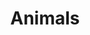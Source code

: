 ---
title: Animals
description: "I really enjoy taking pictures of animals. I think this is one of the hardest categories because you have to find your models first. But if you do it will always look cute."
weight: 1
featured_image: Wild Pig Baby.JPG
sort_by: image.Exif.Date
sort_order: desc
menu: main
resources:
  - src: Alpaca behind tree.JPG
    params:
      tags: [photo, alpaca, wildlife, nature, tree, animal, hidden, outdoor]
      alt: An alpaca peeking out from behind a tree in a natural setting.

  - src: Alpaca Portrait.JPG
    params:
      tags: [photo, alpaca, portrait, closeup, animal, face, wildlife, outdoor]
      alt: Close-up portrait of an alpaca with a natural backdrop.

  - src: BabyLizard.JPG
    params:
      tags: [photo, lizard, reptile, baby, small, wildlife, nature, animal]
      alt: A tiny baby lizard perched delicately in a natural environment.

  - src: BavarianSheep.JPG
    params:
      tags: [photo, sheep, bavarian, animal, grassland, rural, farm, nature]
      alt: A Bavarian sheep grazing in a lush green pasture.

  - src: Bee.JPG
    params:
      tags: [photo, bee, insect, wings, pollinator, nature, wildlife, macro]
      alt: A bee siting on a yellow tulip.

  - src: Bee from the front.JPG
    params:
      tags: [photo, bee, front view, insect, face, pollinator, wildlife, macro]
      alt: Frontal view of a bee showcasing its face and antennae with a clear focus.

  - src: Bee on white flowers.JPG
    params:
      tags: [photo, bee, white flowers, pollination, nature, insect, bloom, spring]
      alt: A bee collecting nectar from white flowers, with a soft-focus background.

  - src: Blackbird an the fence.JPG
    params:
      tags: [photo, blackbird, bird, fence, perched, wildlife, nature, outdoor]
      alt: A blackbird perched confidently on a fence.

  - src: Bumblebee on the flowers.JPG
    params:
      tags: [photo, bumblebee, flowers, pollination, insect, nature, garden, colorful]
      alt: A bumblebee busily pollinating vibrant flowers in a garden.

  - src: Cat.JPG
    params:
      tags: [photo, cat, feline, pet, whiskers, domestic, animal, indoor]
      alt: A domestic cat with attentive eyes and prominent whiskers.

  - src: Caterpillar.JPG
    params:
      tags: [photo, caterpillar, insect, nature, macro, wildlife, vibrant, detail]
      alt: A vibrant green caterpillar with purple and white markings crawling on a gravelly surface.

  - src: CatLookingToTheSide.JPG
    params:
      tags: [photo, cat, pet, sphynx, indoor, curious, feline, domestic]
      alt: A Sphynx cat with a wrinkled skin looking to the side, sitting indoors with a pensive expression.

  - src: Dolphins next to boat.JPG
    params:
      tags: [photo, dolphins, marine life, sunset, ocean, silhouettes, adventure, wildlife]
      alt: Silhouettes of dolphins leaping next to a boat at sunset with a warm sky in the background.

  - src: DuckInTheWater.JPG
    params:
      tags: [photo, duck, water, swimming, reflection, wildlife, serene, nature]
      alt: A white duck swimming in clear waters with the reflection of trees and a mountain backdrop.

  - src: DuckInTheWaterLookingToTheLeft.JPG
    params:
      tags: [photo, duck, water, serene, nature, wildlife, contemplative, reflection]
      alt: A white duck on the water looking to the left, with a clear reflection in the tranquil water.

  - src: Duck swimming.JPG
    params:
      tags: [photo, duck, swimming, waterfowl, pond, calm, reflection, nature]
      alt: A duck swimming in a calm pond.

  - src: Duckys.JPG
    params:
      tags: [photo, ducks, ducklings, water, family, wildlife, cute, nature]
      alt: Ducklings clustered together in the water, next to a parent duck, showcasing their early life stages.

  - src: Grasshopper.JPG
    params:
      tags: [photo, grasshopper, insect, green, macro, wildlife, plant, detail]
      alt: A close-up of a grasshopper gripping a green stem, with a soft-focus green background.

  - src: GreatSpottedWoodpecker.JPG
    params:
      tags: [photo, great spotted woodpecker, bird, tree, nature, wildlife, camouflaged, black and white]
      alt: A Great Spotted Woodpecker clinging to a tree trunk, its black and white feathers blending into the bark.

  - src: GreenDragonflyClosed.JPG
    params:
      tags: [photo, dragonfly, insect, nature, green, wings closed, wildlife, macro]
      alt: A green dragonfly with closed wings perched on a leaf, showcasing its delicate structure against a soft-focus background.

  - src: GreenDragonflyOpen.JPG
    params:
      tags: [photo, dragonfly, insect, nature, green, wings open, wildlife, vibrant]
      alt: A vibrant green dragonfly with open wings resting on green foliage, with a blurred background.

  - src: Green Lizard.JPG
    params:
      tags: [photo, lizard, reptile, green, nature, wildlife, close-up, sunning]
      alt: A green lizard basking on a rock, with its textured skin and bright eyes highlighted by the sunlight.

  - src: Lizard Fight.JPG
    params:
      tags: [photo, lizards, reptiles, fight, nature, wildlife, confrontation, behavior]
      alt: Two lizards in a dynamic confrontation on the ground, displaying natural behavior in the wild.

  - src: LizardNextToHedghog.JPG
    params:
      tags: [photo, lizard, reptile, hedgehog, figurine, nature, wildlife, humor]
      alt: A real green lizard next to a hedgehog figurine on a rock, creating a humorous contrast between real and artificial.

  - src: LizardOnTheStone.JPG
    params:
      tags: [photo, lizard, reptile, stone, nature, wildlife, basking, camouflage]
      alt: A camouflaged lizard lying on a textured stone, blending in with its surroundings in natural habitat.

  - src: Mr Gray Seagull.JPG
    params:
      tags: [photo, seagull, bird, flying, sky, wings, freedom, wildlife]
      alt: A seagull with gray and white plumage soaring in the blue sky, wings spread wide.

  - src: P1002294.JPG
    params:
      tags: [photo, bird, tree, nature, wildlife, perching, branches, blue sky]
      alt: A small bird perched on the bare branches of a tree, with a clear blue sky in the background.

  - src: P1002301.JPG
    params:
      tags: [photo, mandarin duck, bird, water, colorful, wildlife, resting, nature]
      alt: A colorful mandarin duck preening itself on the edge of the water, showcasing its distinctive plumage.

  - src: P1002394.JPG
    params:
      tags: [photo, ducks, swimming, lake, ripples, wildlife, tranquility, nature]
      alt: Three ducks creating ripples as they swim in a line across a river, with the reflection of the sky on the water.

  - src: P1002418.JPG
    params:
      tags: [photo, photography, nature, duck, waterfowl, wildlife, lake, reflection]
      alt: A wild duck floating calmly on the clear waters of a serene lake.

  - src: P1002423.JPG
    params:
      tags: [photo, photography, nature, duck, waterfowl, wildlife, male, colorful]
      alt: A vibrant male mallard duck swimming in the lake with its distinctive green head shining in the sunlight.

  - src: P1002438.JPG
    params:
      tags: [photo, photography, nature, ducks, waterfowl, wildlife, shore, pebbles]
      alt: Three ducks on the pebbled shore of a lake, two of them preening their feathers while standing and one floating near the water's edge.

  - src: P1002443.JPG
    params:
      tags: [photo, photography, nature, duck, mallard, waterfowl, wildlife, standing, shore]
      alt: A close-up of a mallard duck standing on a pebbly shore, with a detailed view of its feathers and vibrant coloration.

  - src: P1002449.JPG
    params:
      tags: [photo, photography, nature, duck, mallard, waterfowl, wildlife, standing, pebbles]
      alt: A mallard duck standing on a pebbled lake shore, looking off to the side with a backdrop of a calm water body.

  - src: P1002464.JPG
    params:
      tags: [photo, photography, birdlife, seagull, pier, marine, grey, sky, waterfront]
      alt: Seagulls perched on wooden posts at a misty waterfront, with a peaceful marine backdrop and grey skies above.

  - src: P1002468.JPG
    params:
      tags: [photo, photography, wildlife, duck, resting, camouflaged, nature]
      alt: A wild duck blending in with the gravel on the ground, perfectly camouflaged in its resting state.

  - src: P1002474.JPG
    params:
      tags: [photo, photography, wildlife, duck, behavior, diving, feeding, lake]
      alt: A humorous shot of a duck diving upside down in a lake, with its feet sticking out of the water as it searches for food.

  - src: P1002496.JPG
    params:
      tags: [photo, photography, wildlife, alpaca, farm animal, curious, nature]
      alt: Two alpacas in a pasture, with one looking directly at the camera exhibiting its fluffy coat and curious nature.

  - src: P1002497.JPG
    params:
      tags: [photo, photography, wildlife, alpaca, standing, curious, gaze, pasture, cute, animal, animalphotography]
      alt: An inquisitive alpaca standing in a sunny pasture, staring at the camera with a soft and woolly coat.

  - src: P1002569.JPG
    params:
      tags: [photo, photography, animal, swan, water, reflection, nature]
      alt: A serene swan floating on calm waters with a clear reflection.

  - src: P1002573.JPG
    params:
      tags: [photo, photography, animal, duck, shore, pebbles, walk, bird, birdphotography, animalphotography, wildlife, wildlifephotography]
      alt: A mallard duck strolling along the pebbled shore of a lake.

  - src: P1002593.JPG
    params:
      tags: [photo, photography, animal, geese, family, chicks, nature]
      alt: A family of geese with fluffy goslings walking through a grassy area near water.

  - src: P1002650.JPG
    params:
      tags: [photo, photography, animal, cow, insects, farm, countryside]
      alt: A close-up of a cow's face covered with flies in a countryside setting.

  - src: P1002651.JPG
    params:
      tags: [photo, photography, animal, cow, insects, farm, countryside]
      alt: A close-up of a cow's face covered with flies in a countryside setting.

  - src: P1002501.JPG
    params:
      tags: [photo, photography, animal, alpaca, closeup, farm, nature]
      alt: Close-up of an alpaca's face on a sunny day at the farm, with soft white fur and a serene expression.

  - src: P1002502.JPG
    params:
      tags: [photo, photography, animal, alpaca, fullbody, pasture, outdoors]
      alt: Full body shot of a white alpaca standing in a green pasture, with shadows of trees dappling the ground.

  - src: P1002576.JPG
    params:
      tags: [photo, photography, birds, geese, goslings, family, nature, wildlife, birdphotography, animal, animalphotography, babyanimal]
      alt: A family of geese with fluffy goslings walking through a grassy area near water.

  - src: P1013559.JPG
    params:
      tags: [photo, photography, gosse, river, water, animal, animalphotography]
      alt: A few goose siting on a small sandbank in a river.

  - src: P1013564.JPG
    params:
      tags: [photo, photography, gosse, river, water, animal, animalphotography]
      alt: A few goose siting on a small sandbank in a river.

  - src: P1013568.JPG
    params:
      tags: [photo, photography, gosse, river, water, animal, animalphotography]
      alt: A few goose siting on a small sandbank in a river.

  - src: P1013578.JPG
    params:
      tags: [photo, photography, gosse, river, water, animal, animalphotography]
      alt: A few goose siting on a small sandbank in a river.

  - src: Snail.JPG
    params:
      tags: [photo, photography, animal, snail, mollusk, slow, detailed]
      alt: A close-up of a snail slowly navigating a rough stone surface.

  - src: Special Chick.JPG
    params:
      tags: [photo, photography, animal, chicken, colorful, farm, detail]
      alt: A vibrant and colorful chicken captured in fine detail.

  - src: SuperCat.JPG
    params:
      tags: [photo, photography, animal, cat, sphynx, pet, majestic]
      alt: A majestic Sphynx cat with piercing blue eyes and a regal posture.

  - src: TeenageSheep.JPG
    params:
      tags: [photo, photography, sheep, animals, pasture, nature, rural, grazing]
      alt: Two sheep, one young and one mature, grazing on a green pasture.

  - src: White Seagull looking to the side.JPG
    params:
      tags: [photo, photography, seagull, bird, wildlife, animal, observing]
      alt: A white seagull with a sharp profile looking to the side against a clear sky.

  - src: Wild Pig Baby.JPG
    params:
      tags: [photo, photography, wild pig, piglet, nature, wildlife, forest floor]
      alt: A young wild pig with light brown fur foraging on the forest floor.

  - src: Wild Pig Baby searching for food.JPG
    params:
      tags: [photo, photography, piglet, foraging, nature, wildlife, feeding]
      alt: A wild piglet sniffing the ground in search of food.

  - src: Wild Pig Baby walking.JPG
    params:
      tags: [photo, photography, piglet, wildlife, nature, walking, exploration]
      alt: A small wild piglet walking carefully on a rocky forest path.

  - src: Wild Pig from the side.JPG
    params:
      tags: [photo, photography, wild pig, side view, wildlife, nature, forest]
      alt: A side view of a wild pig standing on a forest stump, surrounded by trees.

  - src: WuffWuff.JPG
    params:
      tags: [photo, photography, dog, pet, resting, animal, cozy, domestic]
      alt: A dog lying down on a striped cushion, taking a restful nap.

  - src: DuckOnTheBeach.JPG
    params:
      tags: [photo, photography, duck, lake, water, nature, naturephotography, animal]
      alt: A duck standing at the side of a lake.

  - src: P1002715.JPG
    params:
      tags: [photo, photography, woodpecker, green, outside, nature, naturephotography, tree]
      alt: A woodpecker in the tree.

  - src: P1013510.JPG
    params:
      tags: [photo, photography, sheep, nature, naturephotography, animal, animalphotography]
      alt: A sheep touching grass.

  - src: P1013594.JPG
    params:
      tags: [photo, photography, cow, alps, mountain, forest, trees]
      alt: A brown cow in the Bavarian alps.

  - src: P1013599.JPG
    params:
      tags: [photo, photography, cow, alps, mountain, forest, trees]
      alt: A brown cow in the Bavarian alps.

  - src: P1013612.JPG
    params:
      tags: [photo, photography, cow, alps, mountain, forest, trees]
      alt: A brown cow in the Bavarian alps.

  - src: P1013597.JPG
    params:
      tags: [photo, photography, cow, alps, mountain, forest, trees]
      alt: Two brown / white cows in the Bavarian alps.

  - src: P1013617.JPG
    params:
      tags: [photo, photography, alps, mountain, forest, trees, chamois]
      alt: A chamois in the Bavarian alps.

  - src: P1013732.JPG
    params:
      tags: [photo, photography, trees, bird, birdphotography, cute]
      alt: A small brown bird on a tree.

  - src: Perfectly aligned seagull.JPG
    params:
      tags: [photo, photography, seagull, bird, birdphotography, animal, animalphotography]
      alt: A perfectly aligned flying seagull.

  - src: Posing Seagull.JPG
    params:
      tags: [photo, photography, seagull, bird, birdphotography, animal, animalphotography]
      alt: A seagull siting on a little roof.

  - src: Seagull watching sunset.JPG
    params:
      tags: [photo, photography, seagull, bird, birdphotography, animal, animalphotography]
      alt: A seagull siting on a little roof.

  - src: Seagull eating trash.JPG
    params:
      tags: [photo, photography, seagull, bird, birdphotography, animal, animalphotography]
      alt: A seagull eating trash.

  - src: Seagull flying over the sea.JPG
    params:
      tags: [photo, photography, seagull, bird, birdphotography, animal, animalphotography]
      alt: A seagull flying threw the image and over the sea.

  - src: Seagull mirroring.JPG
    params:
      tags: [photo, photography, seagull, bird, birdphotography, animal, animalphotography]
      alt: A seagull flying over the sea.

  - src: SheepStaringAtTheCamera.JPG
    params:
      tags: [photo, photography, sheep, nature, animal, animalphotography]
      alt: A little sheep looking into the camera.

  - src: WhiteDucky.JPG
    params:
      tags: [photo, photography, duck, lake, mountains, trees]
      alt: A small duck siting at the side of a lake.

  - src: P1001866.jpg
    params:
      tags: [photo, photography, animal, animalphotography, goat, forest, mountains, alps]
      alt: A goat standing / posing on a bit of gras in the mountains.

  - src: P1001868.jpg
    params:
      tags: [photo, photography, animal, animalphotography, goat,  mountains, alps, closeup]      
      alt: Closeup of a goat looking to the right. The top of a small cottage is in the background.

  - src: P1001867.jpg
    params:
      tags: [photo, photography, animal, animalphotography, goat,  mountains, alps, closeup, funny]      
      alt: Closeup of a goat looking to the right. It has its mouth open in a funny way.

  - src: P1001775.jpg
    params:
      tags: [photo, photography, animal, animalphotography, cow, cute, closeup]      
      alt: Closeup of a cow looking directly into the camera. It is a  juvenile cow.

  - src: DJI_0875.jpg
    params:
      tags: [photo, photography, animal, animalphotography, cow, drone, dronephotography]      
      alt: A cow, standing on green grass, looking into the sky, directly into the camera.

  - src: P1002023.jpg
    params:
      tags: [photo, photography, animal, animalphotography, cow, closeup, cattle, horn]      
      alt: A cow looking in the near of the camera. The cow is dark brown and has horns.

  - src: P1002032.jpg
    params:
      tags: [photo, photography, animal, animalphotography, cow,  cattle, babyanimal, cute, little, calf]      
      alt: A little calf looking in the direction of the camera. It is brown, white and really cute.

  - src: P1002086.jpg
    params:
      tags: [photo, photography, animal, animalphotography, cute, little, wildlife, wildlifephotography]      
      alt: A little mouse / wild hamster is looking out of a hole in the field int the camera.

  - src: P1002051.jpg
    params:
      tags: [photo, photography, animal, animalphotography, insect, caterpillar]      
      alt: Brown caterpillar on gravel. Looks a bit fluffy but at the same time dangerous.

  - src: P1001861.jpg
    params:
      tags: [photo, photography, animal, animalphotography, insect, caterpillar]      
      alt: Black / yellow caterpillar on gravel. Looks a bit fluffy but at the same time it has dangerous looking spikes.

  - src: P1013282.jpg
    params:
      tags: [photo, photography, animal, animalphotography, wildlife, wildlifephotography, bird, birdphotography, river, water]      
      alt: A black bird siting on some stones in the middle of a river. It has its wings wide open.
---